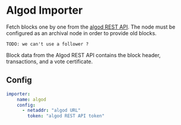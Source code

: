 # Algod Importer

Fetch blocks one by one from the [algod REST API](https://developer.algorand.org/docs/rest-apis/algod). The node must be configured as an archival node in order to provide old blocks.

`TODO: we can't use a follower ?`

Block data from the Algod REST API contains the block header, transactions, and a vote certificate.

## Config

```yaml
importer:
    name: algod
    config:
      - netaddr: "algod URL"
        token: "algod REST API token"
```
